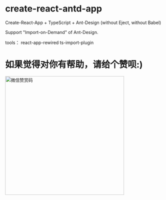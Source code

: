 # create-react-antd-app

Create-React-App + TypeScript + Ant-Design (without Eject, without Babel)

Support "Import-on-Demand" of Ant-Design.

tools：
react-app-rewired
ts-import-plugin




# 如果觉得对你有帮助，请给个赞呗:)
<p align="left"><img src="https://github.com/qinyang1980/income_tax/blob/master/doc/reward.jpg" alt="微信赞赏码" width="380" height="380">
